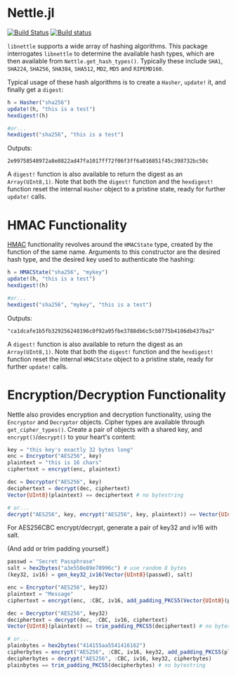 Nettle.jl
=========

[![Build Status](https://travis-ci.org/staticfloat/Nettle.jl.svg?branch=master)](https://travis-ci.org/staticfloat/Nettle.jl) [![Build status](https://ci.appveyor.com/api/projects/status/auhjpg59nw3a3aij?svg=true)](https://ci.appveyor.com/project/staticfloat/nettle-jl)


`libnettle` supports a wide array of hashing algorithms.  This package interrogates `libnettle` to determine the available hash types, which are then available from `Nettle.get_hash_types()`.  Typically these include `SHA1`, `SHA224`, `SHA256`, `SHA384`, `SHA512`, `MD2`, `MD5` and `RIPEMD160`.

Typical usage of these hash algorithms is to create a `Hasher`, `update!` it, and finally get a `digest`:

```julia
h = Hasher("sha256")
update!(h, "this is a test")
hexdigest!(h)

#or...
hexdigest("sha256", "this is a test")
```

Outputs:

```
2e99758548972a8e8822ad47fa1017ff72f06f3ff6a016851f45c398732bc50c
```

A `digest!` function is also available to return the digest as an `Array(UInt8,1)`.  Note that both the `digest!` function and the `hexdigest!` function reset the internal `Hasher` object to a pristine state, ready for further `update!` calls.


HMAC Functionality
==================
[HMAC](http://en.wikipedia.org/wiki/Hash-based_message_authentication_code) functionality revolves around the `HMACState` type, created by the function of the same name.  Arguments to this constructor are the desired hash type, and the desired key used to authenticate the hashing:

```julia
h = HMACState("sha256", "mykey")
update!(h, "this is a test")
hexdigest!(h)

#or...
hexdigest("sha256", "mykey", "this is a test")
```

Outputs:

```
"ca1dcafe1b5fb329256248196c0f92a95fbe3788db6c5cb0775b4106db437ba2"
```

A `digest!` function is also available to return the digest as an `Array(UInt8,1)`.  Note that both the `digest!` function and the `hexdigest!` function reset the internal `HMACState` object to a pristine state, ready for further `update!` calls.


Encryption/Decryption Functionality
==================================

Nettle also provides encryption and decryption functionality, using the `Encryptor` and `Decryptor` objects.  Cipher types are available through `get_cipher_types()`.  Create a pair of objects with a shared key, and `encrypt()`/`decrypt()` to your heart's content:

```julia
key = "this key's exactly 32 bytes long"
enc = Encryptor("AES256", key)
plaintext = "this is 16 chars"
ciphertext = encrypt(enc, plaintext)

dec = Decryptor("AES256", key)
deciphertext = decrypt(dec, ciphertext)
Vector{UInt8}(plaintext) == deciphertext # no bytestring

# or...
decrypt("AES256", key, encrypt("AES256", key, plaintext)) == Vector{UInt8}(plaintext)
```

For AES256CBC encrypt/decrypt, generate a pair of key32 and iv16 with salt.

(And add or trim padding yourself.)

```julia
passwd = "Secret Passphrase"
salt = hex2bytes("a3e550e89e70996c") # use random 8 bytes
(key32, iv16) = gen_key32_iv16(Vector{UInt8}(passwd), salt)

enc = Encryptor("AES256", key32)
plaintext = "Message"
ciphertext = encrypt(enc, :CBC, iv16, add_padding_PKCS5(Vector{UInt8}(plaintext), 16))

dec = Decryptor("AES256", key32)
deciphertext = decrypt(dec, :CBC, iv16, ciphertext)
Vector{UInt8}(plaintext) == trim_padding_PKCS5(deciphertext) # no bytestring

# or...
plainbytes = hex2bytes("414155aa5541416162")
cipherbytes = encrypt("AES256", :CBC, iv16, key32, add_padding_PKCS5(plainbytes, 16))
decipherbytes = decrypt("AES256", :CBC, iv16, key32, cipherbytes)
plainbytes == trim_padding_PKCS5(decipherbytes) # no bytestring
```

